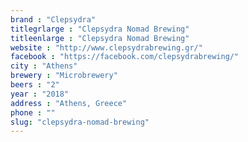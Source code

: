 ```yaml
---
brand : "Clepsydra"
titlegrlarge : "Clepsydra Nomad Brewing"
titleenlarge : "Clepsydra Nomad Brewing"
website : "http://www.clepsydrabrewing.gr/"
facebook : "https://facebook.com/clepsydrabrewing/"
city : "Athens"
brewery : "Microbrewery"
beers : "2"
year : "2018"
address : "Athens, Greece"
phone : ""
slug: "clepsydra-nomad-brewing"
---
```

